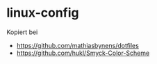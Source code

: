 linux-config
============

Kopiert bei
  - https://github.com/mathiasbynens/dotfiles
  - https://github.com/hukl/Smyck-Color-Scheme